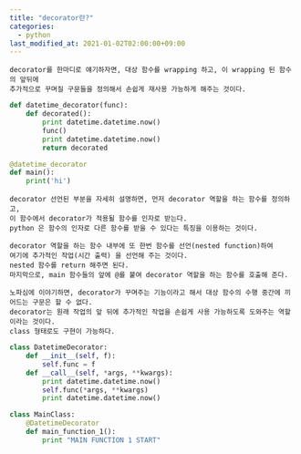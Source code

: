```yaml
---
title: "decorator란?"
categories: 
  - python
last_modified_at: 2021-01-02T02:00:00+09:00
---
```

    decorator를 한마디로 얘기하자면, 대상 함수를 wrapping 하고, 이 wrapping 된 함수의 앞뒤에
    추가적으로 꾸며질 구문들을 정의해서 손쉽게 재사용 가능하게 해주는 것이다.
    
```python
def datetime_decorator(func):
    def decorated():
        print datetime.datetime.now()
        func()
        print datetime.datetime.now()
        return decorated

@datetime_decorator
def main():
    print('hi')
```

    decorator 선언된 부분을 자세히 설명하면, 먼저 decorator 역할을 하는 함수를 정의하고,
    이 함수에서 decorator가 적용될 함수를 인자로 받는다.
    python 은 함수의 인자로 다른 함수를 받을 수 있다는 특징을 이용하는 것이다.
    
    decorator 역할을 하는 함수 내부에 또 한번 함수를 선언(nested function)하여
    여기에 추가적인 작업(시간 출력) 을 선언해 주는 것이다.
    nested 함수를 return 해주면 된다.
    마지막으로, main 함수들의 앞에 @를 붙여 decorator 역할을 하는 함수를 호출해 준다.
    
    노파심에 이야기하면, decorator가 꾸며주는 기능이라고 해서 대상 함수의 수행 중간에 끼어드는 구문은 할 수 없다.  
    decorator는 원래 작업의 앞 뒤에 추가적인 작업을 손쉽게 사용 가능하도록 도와주는 역할이라는 것이다.  
    class 형태로도 구현이 가능하다.

```python
class DatetimeDecorator:
    def __init__(self, f):
        self.func = f
    def __call__(self, *args, **kwargs):
        print datetime.datetime.now()
        self.func(*args, **kwargs)
        print datetime.datetime.now()

class MainClass:
    @DatetimeDecorator
    def main_function_1():
        print "MAIN FUNCTION 1 START"
```